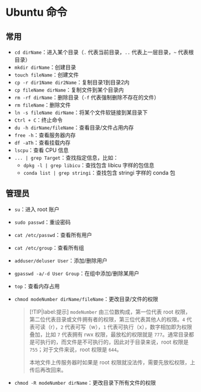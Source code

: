 # Ubuntu 命令

## 常用

- `cd dirName`：进入某个目录（`.` 代表当前目录，`..` 代表上一层目录，`~` 代表根目录）
- `mkdir dirName`：创建目录
- `touch fileName`：创建文件
- `cp -r dir1Name dir2Name`：复制目录1到目录2内
- `cp fileName dirName`：复制文件到某个目录内
- `rm -rf dirName`：删除目录（`-f` 代表强制删除不存在的文件）
- `rm fileName`：删除文件
- `ln -s fileName dirName`：将某个文件软链接到某目录下
- `Ctrl + C`：终止命令
- `du -h dirName/fileName`：查看目录/文件占用内存
- `free -h`：查看服务器内存
- `df -aTh`：查看挂载内存
- `lscpu`：查看 CPU 信息
- `... | grep Target`：查找指定信息，比如：
    - `dpkg -l | grep libicu`：查找包含 libicu 字样的包信息
    - `conda list | grep stringi`：查找包含 stringi 字样的 conda 包

## 管理员

- `su`：进入 root 账户
- `sudo passwd`：重设密码
- `cat /etc/passwd`：查看所有用户
- `cat /etc/group`：查看所有组
- `adduser/deluser User`：添加/删除用户
- `gpasswd -a/-d User Group`：在组中添加/删除某用户
- `top`：查看内存占用
- `chmod modeNumber dirName/fileName`：更改目录/文件的权限

    > [!TIP|label:提示]
    > `modeNumber` 由三位数构成，第一位代表 root 权限，第二位代表目录或文件拥有者的权限，第三位代表其他人的权限。`4` 代表可读（r），`2` 代表可写（w），`1` 代表可执行（x），数字相加即为权限叠加，比如 `7` 代表拥有 rwx 权限，最放松的权限就是 `777`。通常目录都是可执行的，而文件是不可执行的，因此对于目录来说，root 权限是 `755`；对于文件来说，root 权限是 `644`。
    > 
    > 本地文件上传服务器时如果是 root 权限就没法传，需要先放松权限，上传后再改回来。

- `chmod -R modeNumber dirName`：更改目录下所有文件的权限